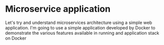 # Microservice application

Let's try and understand microservices architecture using a simple web application.
I'm going to use a simple application developed by Docker to demonstrate the various features available
in running and application stack on Docker